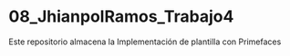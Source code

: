 # 08_JhianpolRamos_Trabajo4
Este repositorio almacena la Implementación de plantilla con Primefaces 
